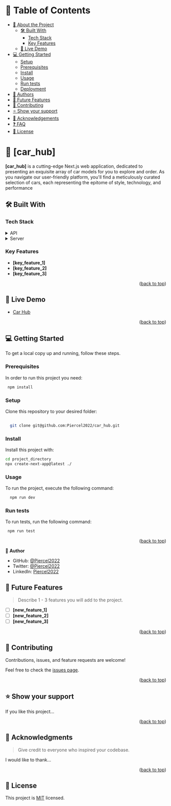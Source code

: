 

# 📗 Table of Contents

- [📖 About the Project](#about-project)
  - [🛠 Built With](#built-with)
    - [Tech Stack](#tech-stack)
    - [Key Features](#key-features)
  - [🚀 Live Demo](#live-demo)
- [💻 Getting Started](#getting-started)
  - [Setup](#setup)
  - [Prerequisites](#prerequisites)
  - [Install](#install)
  - [Usage](#usage)
  - [Run tests](#run-tests)
  - [Deployment](#triangular_flag_on_post-deployment)
- [👥 Authors](#authors)
- [🔭 Future Features](#future-features)
- [🤝 Contributing](#contributing)
- [⭐️ Show your support](#support)
- [🙏 Acknowledgements](#acknowledgements)
- [❓ FAQ](#faq)
- [📝 License](#license)


# 📖 [car_hub] <a name="about-project"></a>



**[car_hub]** is a cutting-edge Next.js web application, dedicated to presenting an exquisite array of car models for you to explore and order. 
As you navigate our user-friendly platform, you'll find a meticulously curated selection of cars, each representing the epitome of style, technology, and performance

## 🛠 Built With <a name="built-with"></a>

### Tech Stack <a name="tech-stack"></a>



<details>
  <summary>API</summary>
  <ul>
    <li><a href="https://rapidapi.com/apininjas/api/cars-by-api-ninjas/">rapidapi.com</a></li>
  </ul>
</details>

<details>
  <summary>Server</summary>
  <ul>
    <li><a href="https://nextjs.com/">next.js</a></li>
  </ul>
</details>




### Key Features <a name="key-features"></a>



- **[key_feature_1]**
- **[key_feature_2]**
- **[key_feature_3]**

<p align="right">(<a href="#readme-top">back to top</a>)</p>

<!-- LIVE DEMO -->

## 🚀 Live Demo <a name="live-demo"></a>



- [Car Hub](https://car-hub-three-nu.vercel.app/)

<p align="right">(<a href="#readme-top">back to top</a>)</p>

<!-- GETTING STARTED -->

## 💻 Getting Started <a name="getting-started"></a>


To get a local copy up and running, follow these steps.

### Prerequisites

In order to run this project you need:


```sh
 npm install
```


### Setup

Clone this repository to your desired folder:



```sh
  
  git clone git@github.com:Piercel2022/car_hub.git
```


### Install

Install this project with:


```sh
cd project_directory
npx create-next-app@latest ./

```


### Usage

To run the project, execute the following command:


```sh
  npm run dev
```


### Run tests

To run tests, run the following command:


```sh
 npm run test
```



<p align="right">(<a href="#readme-top">back to top</a>)</p>



👤 **Author**

- GitHub: [@Piercel2022](https://github.com/Piercel2022)
- Twitter: [@Piercel2022](https://twitter.com/pier_celestin)
- LinkedIn: [Piercel2022](https://linkedin.com/in/piercelestinmax)

<!-- FUTURE FEATURES -->

## 🔭 Future Features <a name="future-features"></a>

> Describe 1 - 3 features you will add to the project.

- [ ] **[new_feature_1]**
- [ ] **[new_feature_2]**
- [ ] **[new_feature_3]**

<p align="right">(<a href="#readme-top">back to top</a>)</p>

<!-- CONTRIBUTING -->

## 🤝 Contributing <a name="contributing"></a>

Contributions, issues, and feature requests are welcome!

Feel free to check the [issues page](../../issues/).

<p align="right">(<a href="#readme-top">back to top</a>)</p>

<!-- SUPPORT -->

## ⭐️ Show your support <a name="support"></a>



If you like this project...

<p align="right">(<a href="#readme-top">back to top</a>)</p>

<!-- ACKNOWLEDGEMENTS -->

## 🙏 Acknowledgments <a name="acknowledgements"></a>

> Give credit to everyone who inspired your codebase.

I would like to thank...

<p align="right">(<a href="#readme-top">back to top</a>)</p>

<!-- FAQ (optional) -->



## 📝 License <a name="license"></a>

This project is [MIT](./LICENSE) licensed.


